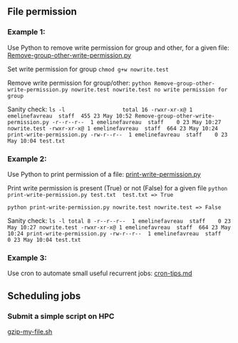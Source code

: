## File permission

### Example 1:

Use Python to remove write permission for group and other, for a given file: [Remove-group-other-write-permission.py](https://github.com/EmelineFavreau/data-handling/blob/master/Remove-group-other-write-permission.py)


Set write permission for group `chmod g+w nowrite.test`

Remove write permission for group/other:
`python Remove-group-other-write-permission.py nowrite.test
nowrite.test no write permission for group`

Sanity check:
`ls -l                 
total 16
-rwxr-xr-x@ 1 emelinefavreau  staff  455 23 May 10:52 Remove-group-other-write-permission.py
-r--r--r--  1 emelinefavreau  staff    0 23 May 10:27 nowrite.test
-rwxr-xr-x@ 1 emelinefavreau  staff  664 23 May 10:24 print-write-permission.py
-rw-r--r--  1 emelinefavreau  staff    0 23 May 10:04 test.txt`


### Example 2:

Use Python to print permission of a file: [print-write-permission.py](https://github.com/EmelineFavreau/data-handling/blob/master/print-write-permission.py)

Print write permission is present (True) or not (False) for a given file
`python print-write-permission.py test.txt 
test.txt => True`

`python print-write-permission.py nowrite.test
nowrite.test => False`

Sanity check:
`ls -l
total 8
-r--r--r--  1 emelinefavreau  staff    0 23 May 10:27 nowrite.test
-rwxr-xr-x@ 1 emelinefavreau  staff  664 23 May 10:24 print-write-permission.py
-rw-r--r--  1 emelinefavreau  staff    0 23 May 10:04 test.txt`


### Example 3: 

Use cron to automate small useful recurrent jobs: [cron-tips.md](https://github.com/EmelineFavreau/data-handling/blob/master/cron-tips.md)


## Scheduling jobs

### Submit a simple script on HPC

[gzip-my-file.sh](https://github.com/EmelineFavreau/data-handling/blob/master/gzip-my-file.sh)

